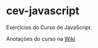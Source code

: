 # cev-javascript
 Exercícios do Curso de JavaScript.

 Anotações do curso na [Wiki](https://github.com/alvaroesperanca/cev-javascript/wiki)
